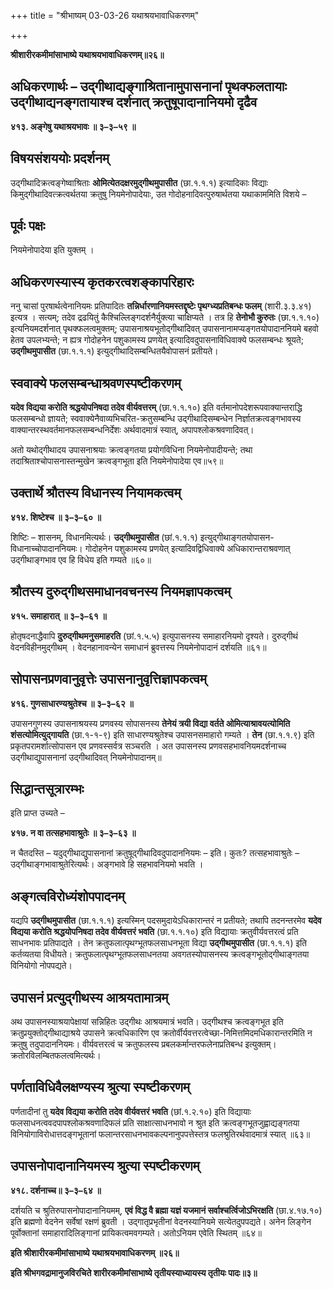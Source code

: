 +++
title = "श्रीभाष्यम् 03-03-26 यथाश्रयभावाधिकरणम्"

+++


**श्रीशारीरकमीमांसाभाष्ये यथाश्रयभावाधिकरणम्॥२६॥**

## अधिकरणार्थः – उद्गीथाद्यङ्गाश्रितानामुपासनानां पृथक्फलतायाः उद्गीथाद्यनङ्गतायाश्च दर्शनात् क्रतुषूपादानानियमो दृढैव

**४१३. अङ्गेषु यथाश्रयभावः ॥ ३–३–५९ ॥**

## विषयसंशययोः प्रदर्शनम्

उद्गीथादिक्रत्वङ्गेष्वाश्रिताः **ओमित्येतदक्षरमुद्गीथमुपासीत** (छा.१.१.१) इत्यादिकाः विद्याः किमुद्गीथादिवत्क्रत्वर्थतया क्रतुषु नियमेनोपादेयाः, उत गोदोहनादिवत्पुरुषार्थतया यथाकाममिति विशये –

## पूर्वः पक्षः

नियमेनोपादेया इति युक्तम् ।

## अधिकरणस्यास्य कृतकरत्वशङ्कापरिहारः

ननु चासां पुरषार्थत्वेनानियमः प्रतिपादितः
**तन्निर्धारणानियमस्तद्दृष्टेः पृथग्ध्यप्रतिबन्धः फलम्** (शारी.३.३.४१) इत्यत्र । सत्यम्; तदेव द्रढयितुं कैश्चिल्लिङ्गदर्शनैर्युक्त्या चाक्षिप्यते । तत्र हि **तेनोभौ कुरुतः** (छा.१.१.१०) इत्यनियमदर्शनात् पृथक्फलत्वमुक्तम्; उपासनाश्रयभूतोद्गीथादिवत् उपासनानामप्यङ्गतयोपादाननियमे बहवो हेतव उपलभ्यन्ते; न ह्यत्र गोदोहनेन पशुकामस्य प्रणयेत् इत्यादिवदुपासनाविधिवाक्ये फलसम्बन्धः श्रूयते; **उद्गीथमुपासीत** (छा.१.१.१) इत्युद्गीथादिसम्बन्धितयैवोपासनं प्रतीयते।

## स्ववाक्ये फलसम्बन्धाश्रवणस्पष्टीकरणम्

**यदेव विद्यया करोति श्रद्धयोपनिषदा तदेव वीर्यवत्तरम्** (छा.१.१.१०) इति वर्तमानोपदेशरूपवाक्यान्तराद्धि फलसम्बन्धो ज्ञायते; स्ववाक्येनैवाव्यभिचरित-क्रतुसम्बन्धि उद्गीथादिसम्बन्धेन निर्ज्ञातक्रत्वङ्गभावस्य वाक्यान्तरस्थवर्तमानफलसम्बन्धनिर्देशः अर्थवादमात्रं स्यात्, अपापश्लोकश्रवणादिवत्।

अतो यथोद्गीथादय उपासनाश्रयाः क्रत्वङ्गतया प्रयोगविधिना नियमेनोपादीयन्ते; तथा तदाश्रिताश्चोपासनास्तन्मुखेन क्रत्वङ्गभूता इति नियमेनोपादेया एव॥५९॥

## उक्तार्थे श्रौतस्य विधानस्य नियामकत्वम्

**४१४. शिष्टेश्च ॥ ३–३–६० ॥**

शिष्टिः – शासनम्, विधानमित्यर्थः। **उद्गीथमुपासीत** (छां.१.१.१) इत्युद्गीथाङ्गतयोपासन-विधानाच्चोपादाननियमः। गोदोहनेन पशुकामस्य प्रणयेत् इत्यादिवद्विधिवाक्ये अधिकारान्तराश्रवणात् उद्गीथाङ्गभाव एव हि विधेय इति गम्यते ॥६०॥

## श्रौतस्य दुरुद्गीथसमाधानवचनस्य नियमज्ञापकत्वम्

**४१५. समाहारात् ॥ ३–३–६१ ॥**

होतृषदनाद्धैवापि **दुरुद्गीथमनुसमाहरति** (छां.१.५.५) इत्युपासनस्य समाहारनियमो दृश्यते। दुरुद्गीथं वेदनविहीनमुद्गीथम् । वेदनहानावन्येन समाधानं ब्रुवत्तस्य नियमेनोपादानं दर्शयति ॥६१॥

## सोपासनप्रणवानुवृत्तेः उपासनानुवृत्तिज्ञापकत्वम्

**४१६. गुणसाधारण्यश्रुतेश्च ॥ ३–३–६२ ॥**

उपासनगुणस्य उपासनाश्रयस्य प्रणवस्य सोपासनस्य **तेनेयं त्रयी विद्या वर्तते ओमित्याश्रावयत्योमिति शंसत्योमित्युद्गायति** (छा.१-१-९) इति साधारण्यश्रुतेश्च उपासनसमाहारो गम्यते । **तेन** (छा.१.१.९) इति प्रकृतपरामर्शात्सोपासन एव प्रणवस्सर्वत्र सञ्चरति । अत उपासनस्य प्रणवसहभावनियमदर्शनाच्च उद्गीथाद्युपासनानां उद्गीथादिवत् नियमेनोपादानम्॥

## सिद्धान्तसूत्रारम्भः

इति प्राप्त उच्यते –

**४१७. न वा तत्सहभावाश्रुतेः ॥ ३–३–६३ ॥**

न चैतदस्ति – यदुद्गीथाद्युपासनानां क्रतुषूद्गीथादिवदुपादाननियमः – इति। कुतः? तत्सहभावाश्रुतेः – उद्गीथाङ्गभावाश्रुतेरित्यर्थः। अङ्गभावे हि सहभावनियमो भवति ।

## अङ्गत्वविरोध्यंशोपपादनम्

यद्यपि **उद्गीथमुपासीत** (छा.१.१.१) इत्यस्मिन् पदसमुदायेऽधिकारान्तरं न प्रतीयते; तथापि तदनन्तरमेव **यदेव विद्यया करोति श्रद्धयोपनिषदा तदेव वीर्यवत्तरं भवति** (छा.१.१.१०) इति विद्यायाः क्रतुवीर्यवत्तरत्वं प्रति साधनभावः प्रतिपाद्यते । तेन क्रतुफलात्पृथग्भूतफलसाधनभूता विद्या **उद्गीथमुपासीत** (छा.१.१.१) इति कर्तव्यतया विधीयते। क्रतुफलात्पृथग्भूतफलसाधनतया अवगतस्योपासनस्य क्रत्वङ्गभूतोद्गीथाङ्गतया विनियोगो नोपपद्यते।

## उपासनं प्रत्युद्गीथस्य आश्रयतामात्रम्

अथ उपासनस्याश्रयापेक्षायां सन्निहितः उद्गीथः आश्रयमात्रं भवति। उद्गीथश्च क्रत्वङ्गभूत इति क्रतुप्रयुक्तोद्गीथाद्याश्रये उपासने क्रत्वधिकारिण एव क्रतोर्वीर्यवत्तरत्वेच्छा-निमित्तमिदमधिकारान्तरमिति न क्रतुषु तदुपादाननियमः। वीर्यवत्तरत्वं च क्रतुफलस्य प्रबलकर्मान्तरफलेनाप्रतिबन्ध इत्युक्तम्। क्रतोरविलम्बितफलत्वमित्यर्थः।

## पर्णताविधिवैलक्षण्यस्य श्रुत्या स्पष्टीकरणम्

पर्णतादीनां तु **यदेव विद्यया करोति तदेव वीर्यवत्तरं भवति** (छां.१.२.१०) इति विद्यायाः फलसाधनत्ववदपापश्लोकश्रवणादिफलं प्रति साक्षात्साधनभावो न श्रुत इति क्रत्वङ्गभूतजुह्वाद्यङ्गतया विनियोगाविरोधात्तदङ्गभूतानां फलान्तरसाधनभावकल्पनानुपपत्तेस्तत्र फलश्रुतिरर्थवादमात्रं स्यात् ॥६३॥

## उपासनोपादानानियमस्य श्रुत्या स्पष्टीकरणम्

**४१८. दर्शनाच्च॥ ३–३–६४ ॥**

दर्शयति च श्रुतिरुपासनोपादानानियमम्, **एवं विद्ध वै ब्रह्मा यज्ञं यजमानं सर्वाश्चर्त्विजोऽभिरक्षति** (छा.४.१७.१०) इति ब्रह्मणो वेदनेन सर्वेषां रक्षणं ब्रुवती । उद्गातृप्रभृतीनां वेदनस्यानियमे सत्येतदुपपद्यते। अनेन लिङ्गेन पूर्वोक्तानां समाहारादिलिङ्गानां प्रायिकत्वमवगम्यते। अतोऽनियम एवेति स्थितम् ॥६४॥

**इति श्रीशारीरकमीमांसाभाष्ये यथाश्रयभावाधिकरणम् ॥२६॥**

**इति श्रीभगवद्रामानुजविरचिते शारीरकमीमांसाभाष्ये तृतीयस्याध्यायस्य तृतीयः पादः॥३॥**


